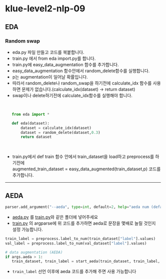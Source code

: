 # klue-level2-nlp-09  

## EDA  
### Random swap  
* eda.py 파일 만들고 코드를 복붙합니다.  
* train.py 에서 from eda import.py를 합니다.  
* train.py에 easy_data_augmentation 함수를 추가합니다. 
* easy_data_augmentation 함수안에서 random_delete함수를 실행합니다.  
* p는 augmentation이 일어날 확률입니다.  
* 따라서 random_delete나 random_swap을 하기전에 calculate_idx 함수를 사용하면 문제가 없습니다.(calculate_idx(dataset) -> return dataset)  
* swap이나 delete하기전에 calculate_idx함수를 실행해야 합니다.  
<br>  

```python
   from eda import *

   def eda(dataset):
       dataset = calculate_idx(dataset)
       dataset = random_delete(dataset,0.3)
       return dataset
```
<br>  

* train.py에서 def train 함수 안에서 train_dataset을 load하고 preprocess를 하기전에  
augmented_train_dataset = easy_data_augmented(train_dataset,p) 코드를 추가합니다.  

---
## AEDA
```py
parser.add_argument("--aeda", type=int, default=2, help="aeda num (default: 2")
``` 
- [aeda.py](https://github.com/boostcampaitech2/klue-level2-nlp-09/blob/minji-data/aeda.py) 를 [train.py](https://github.com/boostcampaitech2/klue-level2-nlp-09/blob/minji-data/train.py)와 같은 폴더에 넣어주세요
- [train.py](https://github.com/boostcampaitech2/klue-level2-nlp-09/blob/minji-data/train.py) 의 argparse에 위 코드를 추가하면 aeda로 문장을 몇배로 늘릴 것인지 설정 가능합니다.

```py
train_label = preprocess.label_to_num(train_dataset["label"].values)
val_label = preprocess.label_to_num(val_dataset["label"].values)

# data augmentation (AEDA)
if args.aeda > 1:
   train_dataset, train_label = start_aeda(train_dataset, train_label, args.aeda)
```
- `train_label` 선언 이후에 aeda 코드를 추가해 주면 사용 가능합니다

